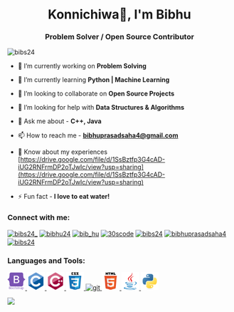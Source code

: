 <h1 align="center">Konnichiwa👋, I'm Bibhu</h1>
<h3 align="center">Problem Solver / Open Source Contributor</h3>

<p align="left"> <img src="https://komarev.com/ghpvc/?username=bibs24&label=Profile%20views&color=0e75b6&style=flat" alt="bibs24" /> </p>

- 🔭 I’m currently working on **Problem Solving**

- 🌱 I’m currently learning **Python | Machine Learning**

- 👯 I’m looking to collaborate on **Open Source Projects**

- 🤝 I’m looking for help with **Data Structures & Algorithms**

- 💬 Ask me about - **C++, Java**

- 📫 How to reach me - **bibhuprasadsaha4@gmail.com**

- 📄 Know about my experiences [https://drive.google.com/file/d/1SsBztfp3G4cAD-iUG2RNFrmDP2oTJwIc/view?usp=sharing](https://drive.google.com/file/d/1SsBztfp3G4cAD-iUG2RNFrmDP2oTJwIc/view?usp=sharing)

- ⚡ Fun fact - **I love to eat water!**

<h3 align="left">Connect with me:</h3>
<p align="left">
<a href="https://twitter.com/bibs24_" target="blank"><img align="center" src="https://raw.githubusercontent.com/rahuldkjain/github-profile-readme-generator/master/src/images/icons/Social/twitter.svg" alt="bibs24_" height="30" width="40" /></a>
<a href="https://linkedin.com/in/bibhu24" target="blank"><img align="center" src="https://raw.githubusercontent.com/rahuldkjain/github-profile-readme-generator/master/src/images/icons/Social/linked-in-alt.svg" alt="bibhu24" height="30" width="40" /></a>
<a href="https://instagram.com/bib_hu" target="blank"><img align="center" src="https://raw.githubusercontent.com/rahuldkjain/github-profile-readme-generator/master/src/images/icons/Social/instagram.svg" alt="bib_hu" height="30" width="40" /></a>
<a href="https://www.youtube.com/c/30scode" target="blank"><img align="center" src="https://raw.githubusercontent.com/rahuldkjain/github-profile-readme-generator/master/src/images/icons/Social/youtube.svg" alt="30scode" height="30" width="40" /></a>
<a href="https://www.codechef.com/users/bibs24" target="blank"><img align="center" src="https://cdn.jsdelivr.net/npm/simple-icons@3.1.0/icons/codechef.svg" alt="bibs24" height="30" width="40" /></a>
<a href="https://www.hackerrank.com/bibhuprasadsaha4" target="blank"><img align="center" src="https://raw.githubusercontent.com/rahuldkjain/github-profile-readme-generator/master/src/images/icons/Social/hackerrank.svg" alt="bibhuprasadsaha4" height="30" width="40" /></a>
<a href="https://www.leetcode.com/bibs24" target="blank"><img align="center" src="https://raw.githubusercontent.com/rahuldkjain/github-profile-readme-generator/master/src/images/icons/Social/leet-code.svg" alt="bibs24" height="30" width="40" /></a>
</p>

<h3 align="left">Languages and Tools:</h3>
<p align="left"> <a href="https://getbootstrap.com" target="_blank" rel="noreferrer"> <img src="https://raw.githubusercontent.com/devicons/devicon/master/icons/bootstrap/bootstrap-plain-wordmark.svg" alt="bootstrap" width="40" height="40"/> </a> <a href="https://www.cprogramming.com/" target="_blank" rel="noreferrer"> <img src="https://raw.githubusercontent.com/devicons/devicon/master/icons/c/c-original.svg" alt="c" width="40" height="40"/> </a> <a href="https://www.w3schools.com/cpp/" target="_blank" rel="noreferrer"> <img src="https://raw.githubusercontent.com/devicons/devicon/master/icons/cplusplus/cplusplus-original.svg" alt="cplusplus" width="40" height="40"/> </a> <a href="https://www.w3schools.com/css/" target="_blank" rel="noreferrer"> <img src="https://raw.githubusercontent.com/devicons/devicon/master/icons/css3/css3-original-wordmark.svg" alt="css3" width="40" height="40"/> </a> <a href="https://git-scm.com/" target="_blank" rel="noreferrer"> <img src="https://www.vectorlogo.zone/logos/git-scm/git-scm-icon.svg" alt="git" width="40" height="40"/> </a> <a href="https://www.w3.org/html/" target="_blank" rel="noreferrer"> <img src="https://raw.githubusercontent.com/devicons/devicon/master/icons/html5/html5-original-wordmark.svg" alt="html5" width="40" height="40"/> </a> <a href="https://www.java.com" target="_blank" rel="noreferrer"> <img src="https://raw.githubusercontent.com/devicons/devicon/master/icons/java/java-original.svg" alt="java" width="40" height="40"/> </a> <a href="https://www.python.org" target="_blank" rel="noreferrer"> <img src="https://raw.githubusercontent.com/devicons/devicon/master/icons/python/python-original.svg" alt="python" width="40" height="40"/> </a> </p>






![](https://github-readme-stats.vercel.app/api?username=bibs24&&show_icons=true&title_color=ffffff&icon_color=bb2acf&text_color=daf7dc&bg_color=191919)
